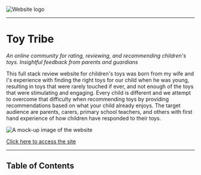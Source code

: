 ![Website logo]()

---

# Toy Tribe

*An online community for rating, reviewing, and recommending children's toys. Insightful feedback from parents and guardians*

This full stack review website for children's toys was born from my wife and I's experience with finding the right toys for our child when he was young, resulting in toys that were rarely touched if ever, and not enough of the toys that were stimulating and engaging. Every child is different and we attempt to overcome that difficulty when recommending toys by providing recommendations based on what your child already enjoys. The target audience are parents, carers, primary school teachers, and others with first hand experience of how children have responded to their toys.

![A mock-up image of the website]()

[Click here to access the site]()

---

## Table of Contents